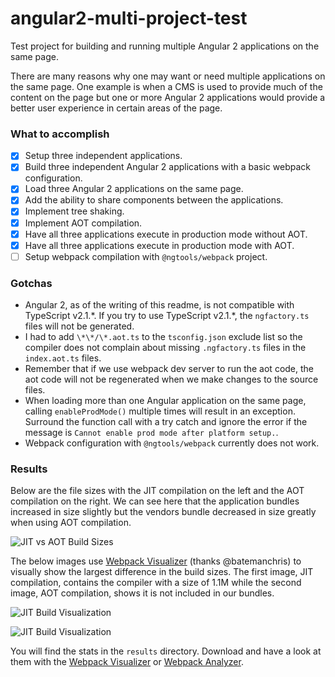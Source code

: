 # angular2-multi-project-test

Test project for building and running multiple Angular 2 applications on the same page.

There are many reasons why one may want or need multiple applications on the same page. One example is when a CMS is used to provide much of the content on the page but one or more Angular 2 applications would provide a better user experience in certain areas of the page.

### What to accomplish

- [x] Setup three independent applications.
- [x] Build three independent Angular 2 applications with a basic webpack configuration.
- [x] Load three Angular 2 applications on the same page.
- [x] Add the ability to share components between the applications.
- [x] Implement tree shaking.
- [x] Implement AOT compilation.
- [x] Have all three applications execute in production mode without AOT.
- [x] Have all three applications execute in production mode with AOT.
- [ ] Setup webpack compilation with `@ngtools/webpack` project.

### Gotchas

- Angular 2, as of the writing of this readme, is not compatible with TypeScript v2.1.\*. If you try to use TypeScript v2.1.\*, the `ngfactory.ts` files will not be generated.
- I had to add `\*\*/\*.aot.ts` to the `tsconfig.json` exclude list so the compiler does not complain about missing `.ngfactory.ts` files in the `index.aot.ts` files.
- Remember that if we use webpack dev server to run the aot code, the aot code will not be regenerated when we make changes to the source files.
- When loading more than one Angular application on the same page, calling `enableProdMode()` multiple times will result in an exception. Surround the function call with a try catch and ignore the error if the message is `Cannot enable prod mode after platform setup.`.
- Webpack configuration with `@ngtools/webpack` currently does not work.

### Results

Below are the file sizes with the JIT compilation on the left and the AOT compilation on the right. We can see here that the application bundles increased in size slightly but the vendors bundle decreased in size greatly when using AOT compilation.

![JIT vs AOT Build Sizes](https://raw.githubusercontent.com/patrickhousley/angular2-multi-project-test/master/results/JIT%20vs%20AOT%20Build%20Sizes.png)

The below images use [Webpack Visualizer](https://chrisbateman.github.io/webpack-visualizer/) (thanks @batemanchris) to visually show the largest difference in the build sizes. The first image, JIT compilation, contains the compiler with a size of 1.1M while the second image, AOT compilation, shows it is not included in our bundles.

![JIT Build Visualization](https://raw.githubusercontent.com/patrickhousley/angular2-multi-project-test/master/results/JIT%20Build%20Visualization.png)

![JIT Build Visualization](https://raw.githubusercontent.com/patrickhousley/angular2-multi-project-test/master/results/AOT%20Build%20Visualization.png)

You will find the stats in the `results` directory. Download and have a look at them with the [Webpack Visualizer](https://chrisbateman.github.io/webpack-visualizer/) or [Webpack Analyzer](http://webpack.github.io/analyse/).
